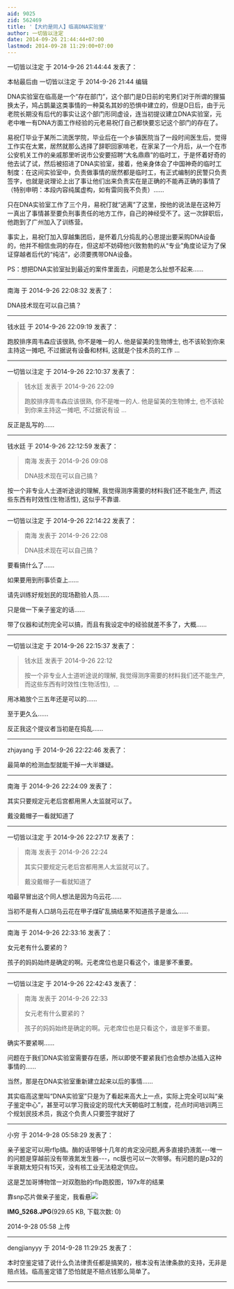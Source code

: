 ```yaml
---
aid: 9025
zid: 562469
title: '【大约是同人】临高DNA实验室'
author: 一切皆以注定
date: 2014-09-26 21:44:44+07:00
lastmod: 2014-09-28 11:29:00+07:00
---
```


一切皆以注定 于 2014-9-26 21:44:44 发表了：

本帖最后由 一切皆以注定 于 2014-9-26 21:44 编辑 

DNA实验室在临高是一个“存在部门”，这个部门是D日前的宅男们对于所谓的狸猫换太子，鸠占鹊巢这类事情的一种莫名其妙的恐惧中建立的，但是D日后，由于元老院长期没有后代的事实让这个部门形同虚设，连当初提议建立DNA实验室，元老中唯一有DNA方面工作经验的元老易祝仃自己都快要忘记这个部门的存在了。

易祝仃毕业于某所二流医学院，毕业后在一个乡镇医院当了一段时间医生后，觉得工作实在太累，居然就那么选择了辞职回家啃老，在家呆了一个月后，从一个在市公安机关工作的亲戚那里听说市公安要招聘“大名鼎鼎”的临时工，于是怀着好奇的他去试了试，然后被招进了DNA实验室，接着，他亲身体会了中国神奇的临时工制度：在这间实验室中，负责做事情的居然都是临时工，有正式编制的民警只负责签字，也就是说理论上出了事让他们出来负责实在是正确的不能再正确的事情了（特别申明：本段内容纯属虚构，如有雷同我不负责）……

只在DNA实验室工作了三个月，易祝仃就“逃离”了这里，按他的说法是在这种万一真出了事情甚至要负刑事责任的地方工作，自己的神经受不了。这一次辞职后，他跑到了广州加入了训练营。

事实上，易祝仃加入穿越集团后，是怀着几分捣乱的心思提出要采购DNA设备的，他并不相信虫洞的存在，但这却不妨碍他兴致勃勃的从“专业”角度论证为了保证穿越者后代的“纯洁”，必须要携带DNA设备。

PS：想把DNA实验室扯到最近的案件里面去，问题是怎么扯想不起来……

---------

南海 于 2014-9-26 22:08:32 发表了：

DNA技术现在可以自己搞？

---------

钱水廷 于 2014-9-26 22:09:19 发表了：

跑胶排序周韦森应该很熟, 你不是唯一的人. 他是留美的生物博士, 也不该轮到你来主持这一摊吧, 不过据说有设备和材料, 这就是个技术员的工作 ...

---------

一切皆以注定 于 2014-9-26 22:10:37 发表了：

> 钱水廷 发表于 2014-9-26 22:09
> 
> 跑胶排序周韦森应该很熟, 你不是唯一的人. 他是留美的生物博士, 也不该轮到你来主持这一摊吧, 不过据说有设 ...



反正是乱写的……

---------

钱水廷 于 2014-9-26 22:12:59 发表了：

> 南海 发表于 2014-9-26 09:08
> 
> DNA技术现在可以自己搞？



按一个非专业人士道听途说的理解, 我觉得测序需要的材料我们还不能生产, 而这些东西有时效性(生物活性), 这似乎不靠谱.

---------

一切皆以注定 于 2014-9-26 22:14:22 发表了：

> 南海 发表于 2014-9-26 22:08
> 
> DNA技术现在可以自己搞？



要看搞什么了……

如果要用到刑事侦查上……

请先训练好规划民的现场勘验人员……

只是做一下亲子鉴定的话……

带了仪器和试剂完全可以搞，而且有我设定中的经验就差不多了，大概……

---------

一切皆以注定 于 2014-9-26 22:15:37 发表了：

> 钱水廷 发表于 2014-9-26 22:12
> 
> 按一个非专业人士道听途说的理解, 我觉得测序需要的材料我们还不能生产, 而这些东西有时效性(生物活性),  ...



用冰箱放个三五年还是可以的……

至于更久么……

反正我这个提议者当初是在捣乱……

---------

zhjayang 于 2014-9-26 22:22:46 发表了：

最简单的检测血型就能干掉一大半嫌疑。

---------

南海 于 2014-9-26 22:24:09 发表了：

其实只要规定元老后宫都用黑人太监就可以了。

戴没戴帽子一看就知道了

---------

一切皆以注定 于 2014-9-26 22:27:17 发表了：

> 南海 发表于 2014-9-26 22:24
> 
> 其实只要规定元老后宫都用黑人太监就可以了。
> 
> 戴没戴帽子一看就知道了



咱最早冒出这个同人想法是因为乌云花……

当初不是有人口胡乌云花在甲子煤矿乱搞结果不知道孩子是谁么……

---------

南海 于 2014-9-26 22:33:16 发表了：

女元老有什么要紧的？

孩子的妈妈始终是确定的啊。元老席位也是只看这个，谁是爹不重要。

---------

一切皆以注定 于 2014-9-26 22:42:43 发表了：

> 南海 发表于 2014-9-26 22:33
> 
> 女元老有什么要紧的？
> 
> 孩子的妈妈始终是确定的啊。元老席位也是只看这个，谁是爹不重要。



确实不要紧啊……

问题在于我们DNA实验室需要存在感，所以即使不要紧我们也会想办法插入这种事情的……

当然，那是在DNA实验室重新建立起来以后的事情……

其实临高这里叫“DNA实验室”只是为了看起来高大上一点，实际上完全可以叫“亲子鉴定中心”，甚至可以学习我设定的现代大天朝临时工制度，花点时间培训两三个规划民技术员，我这个负责人只要签字就好了

---------

小穷 于 2014-9-28 05:58:29 发表了：

亲子鉴定可以用rflp搞。酶的话带够十几年的肯定没问题,再多直接扔液氮---唯一的问题是穿越前没有带液氮发生器---，nc膜也可以一次带够。有问题的是p32的半衰期太短只有15天，没有核工业无法稳定供应。

这是芝加哥博物馆一对双胞胎的rflp跑胶图，197x年的结果

靠snp芯片做亲子鉴定，我看悬![](https://cdn.jsdelivr.net/gh/lzjluzijie/beichao@main/static/img/055813c5u4fmmbrp5w5dmz.jpg)



**IMG\_5268.JPG**(929.65 KB, 下载次数: 0)



2014-9-28 05:58 上传

---------

dengjianyyy 于 2014-9-28 11:29:25 发表了：

本时空鉴定错了说什么负法律责任都是搞笑的，根本没有法律条款的支持，无非是赔点钱。临高鉴定错了恐怕就是不赔点钱那么简单了。

---------


